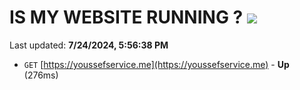 # IS MY WEBSITE RUNNING ? [![](https://img.shields.io/static/v1?label=Sponsor&message=%E2%9D%A4&logo=GitHub&color=%23fe8e86)](https://github.com/sponsors/Youssef-Lehmam)

Last updated: **7/24/2024, 5:56:38 PM**

- `GET` [https://youssefservice.me](https://youssefservice.me) - **Up** (276ms)

